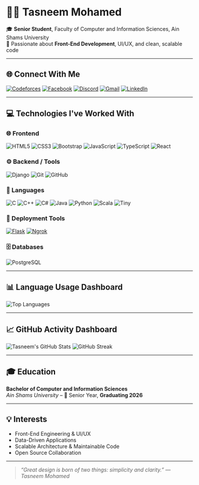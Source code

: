 
# 👩‍💻 Tasneem Mohamed

🎓 **Senior Student**, Faculty of Computer and Information Sciences, Ain Shams University  
🎯 Passionate about **Front-End Development**, UI/UX, and clean, scalable code

---

## 🌐 Connect With Me
[![Codeforces](https://img.shields.io/badge/Codeforces-orange?style=for-the-badge&logo=codeforces)](https://codeforces.com/profile/tasneem357mohamed)
[![Facebook](https://img.shields.io/badge/Facebook-1877F2?style=for-the-badge&logo=facebook&logoColor=white)](facebook.com/tasneem.mohamed.635109)
[![Discord](https://img.shields.io/badge/Discord-5865F2?style=for-the-badge&logo=discord&logoColor=white)](https://discord.com/users/tasneemmohammed0082)
[![Gmail](https://img.shields.io/badge/Gmail-EA4335?style=for-the-badge&logo=gmail&logoColor=white)](mailto:tasneem357mohamed@gmail.com)
[![LinkedIn](https://img.shields.io/badge/LinkedIn-0077B5?style=for-the-badge&logo=linkedin&logoColor=white)](https://www.linkedin.com/in/tasneem-mohamed714b5a2b1/)  

---

## 💻 Technologies I've Worked With

### 🌐 Frontend
![HTML5](https://img.shields.io/badge/-HTML5-E34F26?style=for-the-badge&logo=html5&logoColor=white)
![CSS3](https://img.shields.io/badge/-CSS3-1572B6?style=for-the-badge&logo=css3)
![Bootstrap](https://img.shields.io/badge/-Bootstrap-563D7C?style=for-the-badge&logo=bootstrap)
![JavaScript](https://img.shields.io/badge/-JavaScript-F7DF1E?style=for-the-badge&logo=javascript&logoColor=black)
![TypeScript](https://img.shields.io/badge/-TypeScript-3178C6?style=for-the-badge&logo=typescript)
![React](https://img.shields.io/badge/-React-20232A?style=for-the-badge&logo=react)

### ⚙️ Backend / Tools
![Django](https://img.shields.io/badge/-Django-092E20?style=for-the-badge&logo=django)
![Git](https://img.shields.io/badge/-Git-F05032?style=for-the-badge&logo=git)
![GitHub](https://img.shields.io/badge/-GitHub-181717?style=for-the-badge&logo=github)

### 🧠 Languages
![C](https://img.shields.io/badge/-C-555?style=for-the-badge&logo=c)
![C++](https://img.shields.io/badge/-C++-00599C?style=for-the-badge&logo=c%2b%2b)
![C#](https://img.shields.io/badge/-CSharp-239120?style=for-the-badge&logo=c-sharp)
![Java](https://img.shields.io/badge/-Java-007396?style=for-the-badge&logo=java)
![Python](https://img.shields.io/badge/-Python-3776AB?style=for-the-badge&logo=python)
![Scala](https://img.shields.io/badge/-Scala-DC322F?style=for-the-badge&logo=scala)
![Tiny](https://img.shields.io/badge/-Tiny-black?style=for-the-badge)

### 🚀 Deployment Tools
[![Flask](https://img.shields.io/badge/Flask-000000?style=for-the-badge&logo=flask&logoColor=white)](https://flask.palletsprojects.com/)
[![Ngrok](https://img.shields.io/badge/Ngrok-1F1F1F?style=for-the-badge&logo=ngrok&logoColor=white)](https://ngrok.com/)

### 🗄️ Databases
![PostgreSQL](https://img.shields.io/badge/-PostgreSQL-336791?style=for-the-badge&logo=postgresql)

---

## 📊 Language Usage Dashboard

![Top Languages](https://github-readme-stats.vercel.app/api/top-langs/?username=Tasneem357Mohamed&layout=compact&theme=default)

---

## 📈 GitHub Activity Dashboard

![Tasneem's GitHub Stats](https://github-readme-stats.vercel.app/api?username=Tasneem357Mohamed&show_icons=true&theme=default)
![GitHub Streak](https://github-readme-streak-stats.herokuapp.com?user=Tasneem357Mohamed&theme=default)

---

## 🎓 Education
**Bachelor of Computer and Information Sciences**  
*Ain Shams University* – 📍 Senior Year, **Graduating 2026**

---

## 💡 Interests

- Front-End Engineering & UI/UX
- Data-Driven Applications
- Scalable Architecture & Maintainable Code
- Open Source Collaboration

---

> _“Great design is born of two things: simplicity and clarity.” — Tasneem Mohamed_
